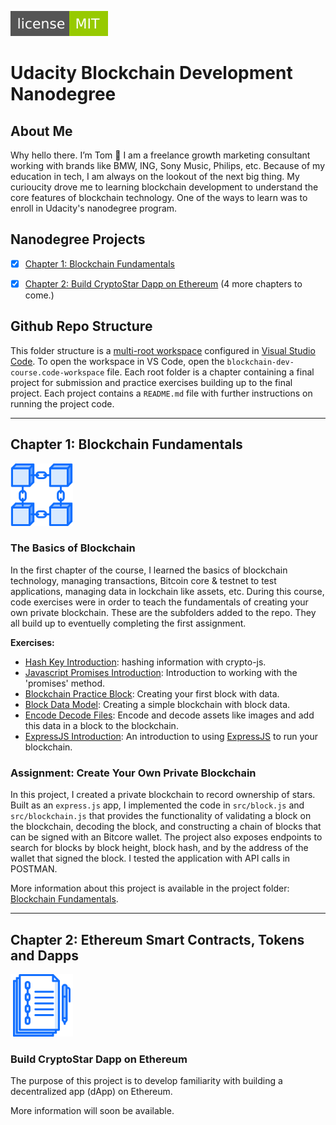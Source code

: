 [![GitHub](assets/icons/licenseMIT.svg)](LICENSE.md)

# Udacity Blockchain Development Nanodegree

## About Me
Why hello there. I’m Tom 👋 I am a freelance growth marketing consultant working with brands like BMW, ING, Sony Music, Philips, etc. Because of my education in tech, I am always on the lookout of the next big thing. My curioucity drove me to learning blockchain development to understand the core features of blockchain technology. One of the ways to learn was to enroll in Udacity's nanodegree program.

## Nanodegree Projects

- [x] [Chapter 1: Blockchain Fundamentals](#chapter-1)
- [x] [Chapter 2: Build CryptoStar Dapp on Ethereum](#chapter-2)
(4 more chapters to come.)


## Github Repo Structure
This folder structure is a [multi-root workspace](https://code.visualstudio.com/docs/editor/multi-root-workspaces) configured in [Visual Studio Code](https://code.visualstudio.com/).  To open the workspace in VS Code, open the `blockchain-dev-course.code-workspace` file.  Each root folder is a chapter containing a final project for submission and practice exercises building up to the final project. Each project contains a `README.md` file with further instructions on running the project code.

- - - -

## Chapter 1: Blockchain Fundamentals
<img src="assets/icons/project1.svg" width="100"/>

### The Basics of Blockchain
In the first chapter of the course, I learned the basics of blockchain technology, managing transactions, Bitcoin core & testnet to test applications, managing data in lockchain like assets, etc. During this course, code exercises were in order to teach the fundamentals of creating your own private blockchain. These are the subfolders added to the repo. They all build up to eventuelly completing the first assignment.

**Exercises:**
* [Hash Key Introduction](/1.%20Blockchain%20Fundamentals/1.1%20Hash%20Key%20Introduction): hashing information with crypto-js.
* [Javascript Promises Introduction](/1.%20Blockchain%20Fundamentals/1.2%20Javascript%20Promises%20Introduction): Introduction to working with the 'promises' method.
* [Blockchain Practice Block](/1.%20Blockchain%20Fundamentals/1.3%20Blockchain%20Practice%20Block): Creating your first block with data.
* [Block Data Model](/1.%20Blockchain%20Fundamentals/1.4%20Block%20Data%20Model): Creating a simple blockchain with block data.
* [Encode Decode Files](/1.%20Blockchain%20Fundamentals/1.5%20Encode%20Decode%20Files): Encode and decode assets like images and add this data in a block to the blockchain.
* [ExpressJS Introduction](/1.%20Blockchain%20Fundamentals/1.6%20ExpressJS): An introduction to using [ExpressJS](https://expressjs.com/) to run your blockchain.

### Assignment: Create Your Own Private Blockchain
In this project, I created a private blockchain to record ownership of stars.  Built as an `express.js` app, I implemented the code in `src/block.js` and `src/blockchain.js` that provides the functionality of validating a block on the blockchain, decoding the block, and constructing a chain of blocks that can be signed with an Bitcore wallet.  The project also exposes endpoints to search for blocks by block height, block hash, and by the address of the wallet that signed the block. I tested the application with API calls in POSTMAN.

More information about this project is available in the project folder: [Blockchain Fundamentals](/1.%20Blockchain%20Fundamentals/Project%201%20-%20Private%20Blockchain%20Assignment).

- - - -

## Chapter 2: Ethereum Smart Contracts, Tokens and Dapps
<img src="assets/icons/project2.svg" width="100"/>

### Build CryptoStar Dapp on Ethereum
The purpose of this project is to develop familiarity with building a decentralized app (dApp) on Ethereum.  

More information will soon be available.
